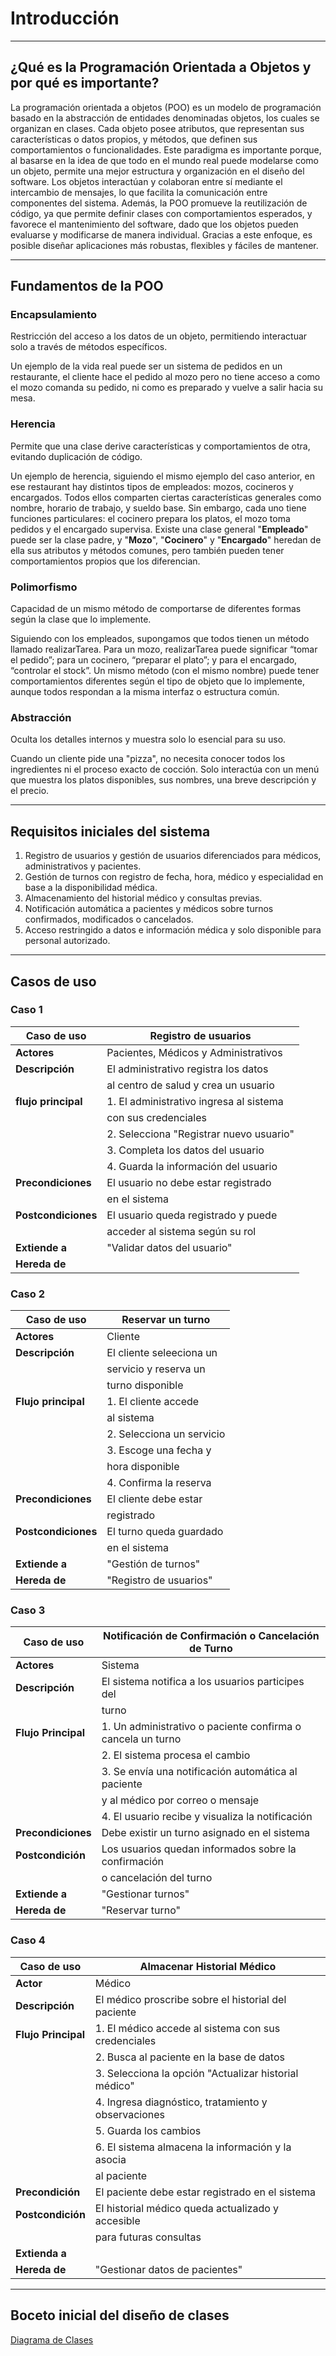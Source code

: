 # Introducción 

---
## ¿Qué es la Programación Orientada a Objetos y por qué es importante?  
La programación orientada a objetos (POO) es un modelo de programación basado en la abstracción de entidades denominadas objetos, los cuales se organizan en clases. Cada objeto posee atributos, que representan sus características o datos propios, y métodos, que definen sus comportamientos o funcionalidades.
Este paradigma es importante porque, al basarse en la idea de que todo en el mundo real puede modelarse como un objeto, permite una mejor estructura y organización en el diseño del software. Los objetos interactúan y colaboran entre sí mediante el intercambio de mensajes, lo que facilita la comunicación entre componentes del sistema. Además, la POO promueve la reutilización de código, ya que permite definir clases con comportamientos esperados, y favorece el mantenimiento del software, dado que los objetos pueden evaluarse y modificarse de manera individual. Gracias a este enfoque, es posible diseñar aplicaciones más robustas, flexibles y fáciles de mantener.

---
## Fundamentos de la POO  
### Encapsulamiento  
Restricción del acceso a los datos de un objeto, permitiendo interactuar solo a través de métodos específicos.

Un ejemplo de la vida real puede ser un sistema de pedidos en un restaurante, el cliente hace el pedido al mozo pero no tiene acceso a como el mozo comanda su pedido, ni como es preparado y vuelve a salir hacia su mesa.
### Herencia  
Permite que una clase derive características y comportamientos de otra, evitando duplicación de código. 

Un ejemplo de herencia, siguiendo el mismo ejemplo del caso anterior, en ese restaurant hay distintos tipos de empleados: mozos, cocineros y encargados. Todos ellos comparten ciertas características generales como nombre, horario de trabajo, y sueldo base. Sin embargo, cada uno tiene funciones particulares: el cocinero prepara los platos, el mozo toma pedidos y el encargado supervisa. Existe una clase general "**Empleado**" puede ser la clase padre, y "**Mozo**", "**Cocinero**" y "**Encargado**" heredan de ella sus atributos y métodos comunes, pero también pueden tener comportamientos propios que los diferencian.
### Polimorfismo  
Capacidad de un mismo método de comportarse de diferentes formas según la clase que lo implemente.

Siguiendo con los empleados, supongamos que todos tienen un método llamado realizarTarea. Para un mozo, realizarTarea puede significar “tomar el pedido”; para un cocinero, “preparar el plato”; y para el encargado, “controlar el stock”. Un mismo método (con el mismo nombre) puede tener comportamientos diferentes según el tipo de objeto que lo implemente, aunque todos respondan a la misma interfaz o estructura común.
### Abstracción  
Oculta los detalles internos y muestra solo lo esencial para su uso.

Cuando un cliente pide una "pizza", no necesita conocer todos los ingredientes ni el proceso exacto de cocción. Solo interactúa con un menú que muestra los platos disponibles, sus nombres, una breve descripción y el precio.

---
## Requisitos iniciales del sistema  
1. Registro de usuarios y gestión de usuarios diferenciados para médicos, administrativos y pacientes.  
2. Gestión de turnos con registro de fecha, hora, médico y especialidad en base a la disponibilidad médica.   
3. Almacenamiento del historial médico y consultas previas.  
4. Notificación automática a pacientes y médicos sobre turnos confirmados, modificados o cancelados.  
5. Acceso restringido a datos e información médica y solo disponible para personal autorizado.

---
## Casos de uso  

### Caso 1
   
| Caso de uso        | Registro de usuarios                   |
|--------------------|----------------------------------------|
| **Actores**        | Pacientes, Médicos y Administrativos   |
| **Descripción**    | El administrativo registra los datos   |
|                    | al centro de salud y crea un usuario   |
| **flujo principal**| 1. El administrativo ingresa al sistema|
|                    | con sus credenciales                   |
|                    | 2. Selecciona "Registrar nuevo usuario"|
|                    | 3. Completa los datos del usuario      |
|                    | 4. Guarda la información del usuario   |
| **Precondiciones** | El usuario no debe estar registrado    |
|                    | en el sistema                          |
| **Postcondiciones**| El usuario queda registrado y puede    |
|                    | acceder al sistema según su rol        |
| **Extiende a**     | "Validar datos del usuario"            |
| **Hereda de**      |                                        |


### Caso 2

| **Caso de uso**    | Reservar un turno       |                         
|--------------------|-------------------------|
| **Actores**        | Cliente                 |
| **Descripción**    | El cliente seleeciona un|
|                    | servicio y reserva un   |
|                    | turno disponible        |
| **Flujo principal**| 1. El cliente accede    |  
|                    | al sistema              |
|                    | 2. Selecciona un servicio|
|                    | 3. Escoge una fecha y   |
|                    | hora disponible         |
|                    | 4. Confirma la reserva  |
| **Precondiciones** | El cliente debe estar   | 
|                    | registrado              |
|**Postcondiciones** | El turno queda guardado |
|                    | en el sistema           |
| **Extiende a**     | "Gestión de turnos"     |
| **Hereda de**      | "Registro de usuarios"  |

### Caso 3
| **Caso de uso**      | Notificación de Confirmación o Cancelación de Turno |
|--------------------- |-----------------------------------------------------|
| **Actores**          | Sistema                                             |
| **Descripción**      | El sistema notifica a los usuarios participes del   |
|                      | turno                                               |
| **Flujo Principal**  | 1. Un administrativo o paciente confirma o cancela un turno|
|                      | 2. El sistema procesa el cambio                     |
|                      | 3. Se envía una notificación automática al paciente |
|                      | y al médico por correo o mensaje                    |
|                      | 4. El usuario recibe y visualiza la notificación    |
| **Precondiciones**   | Debe existir un turno asignado en el sistema        |
| **Postcondición**    | Los usuarios quedan informados sobre la confirmación|
|                      | o cancelación del turno                             |
| **Extiende a**       | "Gestionar turnos"                                  |
| **Hereda de**       | "Reservar turno"                                    |

### Caso 4
| **Caso de uso**      | Almacenar Historial Médico                          |
|----------------------|-----------------------------------------------------|
| **Actor**            | Médico                                              |
| **Descripción**      | El médico proscribe sobre el historial del paciente |
| **Flujo Principal**  | 1. El médico accede al sistema con sus credenciales |
|                      | 2. Busca al paciente en la base de datos            |
|                      | 3. Selecciona la opción "Actualizar historial médico"|
|                      | 4. Ingresa diagnóstico, tratamiento y observaciones  |
|                      | 5. Guarda los cambios                                |
|                      | 6. El sistema almacena la información y la asocia    |
|                      |    al paciente                                       |
| **Precondición**     | El paciente debe estar registrado en el sistema     |
| **Postcondición**    | El historial médico queda actualizado y accesible   |
|                      | para futuras consultas                              |
| **Extienda a**       |                                                     |
| **Hereda de**        | "Gestionar datos de pacientes"                      |

---






## Boceto inicial del diseño de clases  
[Diagrama de Clases](https://viewer.diagrams.net/?tags=%7B%7D&lightbox=1&highlight=FFB371&edit=_blank&layers=1&nav=1&title=Diagrama%20sin%20t%C3%ADtulo.drawio&dark=0#R%3Cmxfile%3E%3Cdiagram%20id%3D%22C5RBs43oDa-KdzZeNtuy%22%20name%3D%22Page-1%22%3E7V1bd5s4EP41Pmf3wTncHT8mzqXdTXqyTXfb7psCsq0WI6%2FASdxfv%2BJqkGQsEzA24bQ9RQIE6BvNjD7NyAN9sni9JWA5v8cOdAea4rwO9KuBpqmKqdD%2Fwpp1UjPStbhmRpCT1G0qHtEvmN6a1K6QA%2F3ChQHGboCWxUobex60g0IdIAS%2FFC%2BbYrf41CWYQa7i0QYuX%2FsVOcE8rj3XRpv6DxDN5umTVWscn1mA9OLkS%2Fw5cPBLrkq%2FHugTgnEQHy1eJ9ANey%2Ftl68f11%2Fdu5%2FW7R9%2F%2Bf%2BBvy%2F%2F%2FPLpn2Hc2M0%2Bt2SfQKAXVG7618%2FpzYd%2FjB%2Fflg83f70otxdPfwyTW5Rn4K6S%2FvrbXwGCcPLJwTrtR%2F8FLVzg0dLlFHvBY3JGpWXgoplHj236epDQimdIAkQhuEhOBHhJa%2B05cp07sMar8CP8ANg%2F09LlHBP0izYL3KRNepoEiTRpVuGKx%2FBOWq3QWgJ9es1D2jNqVnUH%2FCC5xsauC5Y%2BespeeAHIDHmXOAjwIm0IrzwHOkkpgzoqBAT%2FzIQnvH%2BKXHeCXUyirtGnU2jZdnZl7owS%2FQnPJL13k7vTgVOwcsOvl8Q3kYOwd%2BFrTroTvG8hXsCArOklyVltlOCbDt6k%2BLIZCOo4qZvnBoGmWskATAbfLGs6e9pnOliBN6N9unmcxjxOEzzPEj2PeRxwqRx5IICXISp%2BXqzpQe5LN1WRsO8h%2BCon%2BJ%2Fw4olATu5pVwc5GXfhNNgq4f4S2Mib3UXXXBmbms%2FJt4ZVmN47dSPpmiPHgV4kfQEIQCygocgtMfKCqDPMS%2FqXdtlEOTMHJn2hCS2rmzL9G15Oggn2qPgBFEkQpNL%2FAn2xbJUqgt2ytS5itlOWSkSpAOq%2BCGocglefPnYOvhK9NA8WbnLYFMim1jLIOgfyDbTnIHRIQsXjUXgWiH40b6964N8C%2FOj8cMB7%2F36fP5Lpuf5wvR5%2BsH4ocHQv0M%2BT0Pjb7xxpDkFZ8LcirSpG21DrHKTQoT58UqQ9N8cz7AH3elPLdNrmmjsc4hx5aT9gEKwTFxKsqOBk%2FRmeha8o%2BJY7%2Fh42RRGLS1evSctRYV3AIHy5CgjQD8QrYsOSntDFSBHoggA9Fx9a4po9hLK5ccv0cdEtG6ZeYdoEdbVnMEjuys8gmIY0hfHvTKah%2BAO5hi4IAevcZcnY2frCmsk8x9DL38sUf%2BC263W99Hp6EL9xVYdzO7acQiPAh4OJPrhUQa%2FX6tVruuxkpynfxeAQ5yB2UTShzqklfrK5A%2F8FRTLSiAngXyL9N1Q5odB5odAFAuCCJ%2Bg%2BYB8FCIftk%2FhaRjDamnWopuS047whY2W2Yquoolh%2F2xiosPg9f25jrqJSTfYqtgslnaFtGYJvNFjDjCRgiYR9LdZQZRqy5CxWXUqfn6N%2BxuFNvz3QcRiyZfR4SP%2FdhzbgYuwgGyc1F84Ceb93ziY0pu2tA3qxwvczOag%2FeshGgDxCP9Sk3USyAQ0%2FbttuWxySX1bEw4OJNrhQOBx7Xvz0eHHGvBgiV1HIU1fjxVVmvqGfHy8vPuKEPyHc3qf6sqRFq4QWl4G2Nu11zgF4TXWG875ps%2FpxFjHjTeEs5hP4kXoPYwfyHQNdxbO0SoEWMeGHBZof0ZvZQw91jVALqfCDKu8xBzUH8XunjPbW1EIiUIRqDZSRONSAD7KhfTBFhLrbnRvB%2BTmQ0hykB1TKYkz59cl77KApBal7mDYGo4i0Oaxt5RXuBHg2dDuLYgNWU0TYHHYw8jQrhx70nIswmpSWnlwc8iSXtCohUtSYOndCFkLke%2FAWtuio2CvynBXy6wHQfcIv%2BaWAqIKeSMVmUCT3rfNBjt4fKmeKog3KOf6o9AAJon0ZkkxbZj1lxEme5y8b2cxCAi8RIgl441rAiOFOsjXoHQw%2Bv%2BjLLAXokqvgtQUc8rTiiQppXkSVHdJZXRCF%2BtpQj0gSxxUl0WTpR0NOEvcNo7CYcI00DqSuMAexmPO0xNbZak%2BdnyB1zowCVRRTLrL%2B7GiRo84tdgFX9nEtUOcaP8%2F7gPyAChkI7y2s8XbMt6yVi81UyOmQ7hof3cVh%2FN6Jm%2F1hleXYmyJuND6C6xG7yEZBOD1U4lXhrg3lxtC02p4mavt54HgZdfUbfOzMV1creNz7GfB8aLFsSFcprjs97ATzUKwKzqxai7OdLZFnJINW0dk2djQkHUrGNKQz7eDp1IeNzBw1fgEoRX0juJGLmtMIqf5JVTqrgJ4STzW2AZfU%2FZ1Fopx6kh7e%2BOXJ%2FFOT1w7pUEuSepP3GmQJgvL%2BZj3ilIY1pEJ6MOh4fnG4a%2FEu5yCwoPJ2WWaqlHkN5VDvN115m1wIWEixqMjrnXE9gpKuLKTNKg2ISkksbXFFoWTG0M%2Bdm54772DKt1vjrTLLpEcPZdOxsxXMTqRji6WfX0%2B79pfQplNn5ABnm648cS97h4jtFXPfQlq2%2BP00Dskr5C%2Bxh55QN7GsMWilCuKHzNEWvx9P%2BXIYd5z8aABW2QzsphKdBK7rRUCntJCkDqzfuZHcGJjnbWtlnbevUYbRMfmVutL7lZX8SsviHMves8wkv0%2FDraLQ9HIyVza5mp0%2F16fQ%2BHy7Gf1m2lmARMR8b52kwRxJgtmcdeKZeQJnKOwFsm0%2Fuh7NLWiO2%2FY10jF%2FmpFO8auW5szvY6IbCETalRwvuzSiMtumGKwzUFMcErs9S7r9SqPbrRi8w%2Fs5Vil4S5pUz6ienuc7YkPpLFPOEeUGzUln8opHAE%2FEdTZvrLoxNY4nski83wxvTFM91nu40jC2nq1rSMSe9LPQfWGVzc1tiiM1eOYbzOjMBZB0jHZuiAry%2BxoAVsSXHlbtivaHDqL8PhtFG%2FbpR8Wd9h5kRQ9SZydBsmGK78CDTK1mfik35NjoU3tKRqAujtiL5OPT76Hngx%2F9VEAaxNZ9SLNfyWgA1rZ9SJNfyIDeMwKkqwO0Jg9yB6zte5B81DYH5fGy4Onu6MqZrp8P8jukK6o%2BKNsjPSyI09ErcuoS%2B6Zvk4UGyHd9ZBX9Rck90LmGjHSzodRHaIh9Z3d%2F14pZwPx7MRmXxiHYelNi46PjHyzFnxJQRqO9B8omzX6QT7I%2FU01jUJ5oX7INRC3jrnRno515%2B7HvdJABqjETLMuId9GoNEhN5ge0RuzuE3UtkTHpTkbNqfpCUFJNdhx7mcvtJNGcDbEEsrzPRtTSYvsmryJ9y3xKKvIDuOB3aO3ZqNNjo9gf7Bvq0rE51fZXOKVIPovnZPvgILGCON70EIvnFDsartd0WsgOpFtPC7F4znH3EkoP%2BptAb%2F1n%2Byyeo9wRdtUj%2FibE2%2F%2F5PqtP%2F2oCV9kI%2B6Z46RE%2F05gQ2MdjV0CybaU8Evz2YAhllzcwagJI2d%2BYKkuqehuQvHW97ZNeKqI5bh1NfoUoQzPbOLCjXlNjsGab%2B7QHK7%2Bg2%2F15T3N4mrJ4NmY9Rxxah6TJ1TNFzSrSXcENa9DuclBpkvnO5aBRQxw6LRKMgzztSMByfo8dGF7xPw%3D%3D%3C%2Fdiagram%3E%3C%2Fmxfile%3E)  
